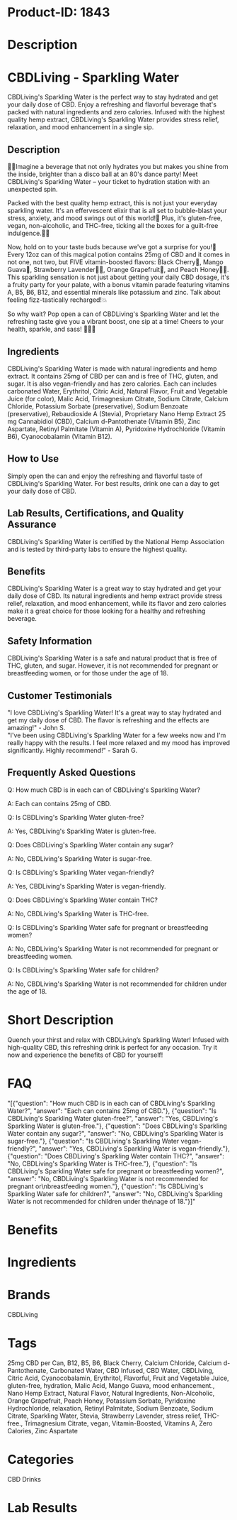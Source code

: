 # Product-ID: 1843

# Description

<h1>CBDLiving - Sparkling Water</h1>
<p>CBDLiving's Sparkling Water is the perfect way to stay hydrated and get your daily dose of CBD. Enjoy a refreshing and flavorful beverage that's packed with natural ingredients and zero calories. Infused with the highest quality hemp extract, CBDLiving's Sparkling Water provides stress relief, relaxation, and mood enhancement in a single sip.</p>
<h2>Description</h2>
<p>🎉🍹Imagine a beverage that not only hydrates you but makes you shine from the inside, brighter than a disco ball at an 80's dance party! Meet CBDLiving's Sparkling Water – your ticket to hydration station with an unexpected spin.</p>
<p>Packed with the best quality hemp extract, this is not just your everyday sparkling water. It's an effervescent elixir that is all set to bubble-blast your stress, anxiety, and mood swings out of this world!🚀 Plus, it's gluten-free, vegan, non-alcoholic, and THC-free, ticking all the boxes for a guilt-free indulgence.🌱✅</p>
<p>Now, hold on to your taste buds because we've got a surprise for you!👅 Every 12oz can of this magical potion contains 25mg of CBD and it comes in not one, not two, but FIVE vitamin-boosted flavors: Black Cherry🍒, Mango Guava🥭, Strawberry Lavender🍓🌾, Orange Grapefruit🍊, and Peach Honey🍑🍯. This sparkling sensation is not just about getting your daily CBD dosage, it's a fruity party for your palate, with a bonus vitamin parade featuring vitamins A, B5, B6, B12, and essential minerals like potassium and zinc. Talk about feeling fizz-tastically recharged!💥</p>
<p>So why wait? Pop open a can of CBDLiving's Sparkling Water and let the refreshing taste give you a vibrant boost, one sip at a time! Cheers to your health, sparkle, and sass! 🥂💦🌟</p>
<h2>Ingredients</h2>
<p>CBDLiving's Sparkling Water is made with natural ingredients and hemp extract. It contains 25mg of CBD per can and is free of THC, gluten, and sugar. It is also vegan-friendly and has zero calories. Each can includes carbonated Water, Erythritol, Citric Acid, Natural Flavor, Fruit and Vegetable Juice (for color), Malic Acid, Trimagnesium Citrate, Sodium Citrate, Calcium Chloride, Potassium Sorbate (preservative), Sodium Benzoate (preservative), Rebaudioside A (Stevia), Proprietary Nano Hemp Extract 25 mg Cannabidiol (CBD), Calcium d-Pantothenate (Vitamin B5), Zinc Aspartate, Retinyl Palmitate (Vitamin A), Pyridoxine Hydrochloride (Vitamin B6), Cyanocobalamin (Vitamin B12).</p>
<h2>How to Use</h2>
<p>Simply open the can and enjoy the refreshing and flavorful taste of CBDLiving's Sparkling Water. For best results, drink one can a day to get your daily dose of CBD.</p>
<h2>Lab Results, Certifications, and Quality Assurance</h2>
<p>CBDLiving's Sparkling Water is certified by the National Hemp Association and is tested by third-party labs to ensure the highest quality.</p>
<h2>Benefits</h2>
<p>CBDLiving's Sparkling Water is a great way to stay hydrated and get your daily dose of CBD. Its natural ingredients and hemp extract provide stress relief, relaxation, and mood enhancement, while its flavor and zero calories make it a great choice for those looking for a healthy and refreshing beverage.</p>
<h2>Safety Information</h2>
<p>CBDLiving's Sparkling Water is a safe and natural product that is free of THC, gluten, and sugar. However, it is not recommended for pregnant or breastfeeding women, or for those under the age of 18.</p>
<h2>Customer Testimonials</h2>
<p>"I love CBDLiving's Sparkling Water! It's a great way to stay hydrated and get my daily dose of CBD. The flavor is refreshing and the effects are amazing!" - John S.<br />
"I've been using CBDLiving's Sparkling Water for a few weeks now and I'm really happy with the results. I feel more relaxed and my mood has improved significantly. Highly recommend!" - Sarah G.</p>
<h2>Frequently Asked Questions</h2>
<p>Q: How much CBD is in each can of CBDLiving's Sparkling Water?</p>
<p>A: Each can contains 25mg of CBD.</p>
<p>Q: Is CBDLiving's Sparkling Water gluten-free?</p>
<p>A: Yes, CBDLiving's Sparkling Water is gluten-free.</p>
<p>Q: Does CBDLiving's Sparkling Water contain any sugar?</p>
<p>A: No, CBDLiving's Sparkling Water is sugar-free.</p>
<p>Q: Is CBDLiving's Sparkling Water vegan-friendly?</p>
<p>A: Yes, CBDLiving's Sparkling Water is vegan-friendly.</p>
<p>Q: Does CBDLiving's Sparkling Water contain THC?</p>
<p>A: No, CBDLiving's Sparkling Water is THC-free.</p>
<p>Q: Is CBDLiving's Sparkling Water safe for pregnant or breastfeeding women?</p>
<p>A: No, CBDLiving's Sparkling Water is not recommended for pregnant or breastfeeding women.</p>
<p>Q: Is CBDLiving's Sparkling Water safe for children?</p>
<p>A: No, CBDLiving's Sparkling Water is not recommended for children under the age of 18.</p>


# Short Description

<p>Quench your thirst and relax with CBDLiving&#8217;s Sparkling Water! Infused with high-quality CBD, this refreshing drink is perfect for any occasion. Try it now and experience the benefits of CBD for yourself!</p>


# FAQ
"[{\"question\": \"How much CBD is in each can of CBDLiving's Sparkling Water?\", \"answer\": \"Each can contains 25mg of CBD.\"}, {\"question\": \"Is CBDLiving's Sparkling Water gluten-free?\", \"answer\": \"Yes, CBDLiving's Sparkling Water is gluten-free.\"}, {\"question\": \"Does CBDLiving's Sparkling Water contain any sugar?\", \"answer\": \"No, CBDLiving's Sparkling Water is sugar-free.\"}, {\"question\": \"Is CBDLiving's Sparkling Water vegan-friendly?\", \"answer\": \"Yes, CBDLiving's Sparkling Water is vegan-friendly.\"}, {\"question\": \"Does CBDLiving's Sparkling Water contain THC?\", \"answer\": \"No, CBDLiving's Sparkling Water is THC-free.\"}, {\"question\": \"Is CBDLiving's Sparkling Water safe for pregnant or breastfeeding women?\", \"answer\": \"No, CBDLiving's Sparkling Water is not recommended for pregnant or\\nbreastfeeding women.\"}, {\"question\": \"Is CBDLiving's Sparkling Water safe for children?\", \"answer\": \"No, CBDLiving's Sparkling Water is not recommended for children under the\\nage of 18.\"}]"

# Benefits



# Ingredients



# Brands

CBDLiving

# Tags

25mg CBD per Can, B12, B5, B6, Black Cherry, Calcium Chloride, Calcium d-Pantothenate, Carbonated Water, CBD Infused, CBD Water, CBDLiving, Citric Acid, Cyanocobalamin, Erythritol, Flavorful, Fruit and Vegetable Juice, gluten-free, hydration, Malic Acid, Mango Guava, mood enhancement., Nano Hemp Extract, Natural Flavor, Natural Ingredients, Non-Alcoholic, Orange Grapefruit, Peach Honey, Potassium Sorbate, Pyridoxine Hydrochloride, relaxation, Retinyl Palmitate, Sodium Benzoate, Sodium Citrate, Sparkling Water, Stevia, Strawberry Lavender, stress relief, THC-free., Trimagnesium Citrate, vegan, Vitamin-Boosted, Vitamins A, Zero Calories, Zinc Aspartate

# Categories

CBD Drinks

# Lab Results
